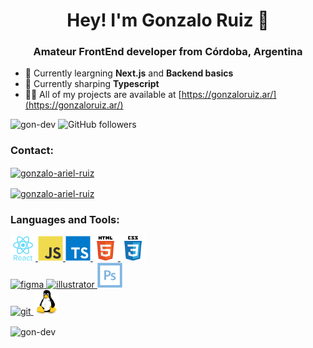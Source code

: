 <h1 align="center">Hey! I'm Gonzalo Ruiz 👋</h1>
<h3 align="center">Amateur FrontEnd developer from Córdoba, Argentina</h3>

- 🌱 Currently leargning **Next.js** and **Backend basics**
- 🌱 Currently sharping **Typescript**
- 👨‍💻 All of my projects are available at [https://gonzaloruiz.ar/](https://gonzaloruiz.ar/)

<p align="left"> <img src="https://komarev.com/ghpvc/?username=gon-dev&label=Profile%20views&color=0e75b6&style=flat" alt="gon-dev" /> <img alt="GitHub followers" src="https://img.shields.io/github/followers/gon-dev?style=social"></p>

<h3 align="left">Contact:</h3>
<p align="left">
<a href="gon.ruiz.dev@gmail.com" target="blank"><img align="center" src="https://upload.wikimedia.org/wikipedia/commons/7/7e/Gmail_icon_%282020%29.svg" alt="gonzalo-ariel-ruiz" height="30" width="40" /></a>
</p>
<p align="left">
<a href="https://linkedin.com/in/gonzalo-ariel-ruiz" target="blank"><img align="center" src="https://raw.githubusercontent.com/rahuldkjain/github-profile-readme-generator/master/src/images/icons/Social/linked-in-alt.svg" alt="gonzalo-ariel-ruiz" height="30" width="40" /></a>
</p>

<h3 align="left">Languages and Tools:</h3>
<p align="left"> 
<a href="https://reactjs.org/" target="_blank" rel="noreferrer"> <img src="https://raw.githubusercontent.com/devicons/devicon/master/icons/react/react-original-wordmark.svg" alt="react" width="40" height="40"/> </a> 
<a href="https://developer.mozilla.org/en-US/docs/Web/JavaScript" target="_blank" rel="noreferrer"> <img src="https://raw.githubusercontent.com/devicons/devicon/master/icons/javascript/javascript-original.svg" alt="javascript" width="40" height="40"/> </a>
<a href="https://www.typescriptlang.org/" target="_blank" rel="noreferrer"> <img src="https://raw.githubusercontent.com/devicons/devicon/master/icons/typescript/typescript-original.svg" alt="typescript" width="40" height="40"/> </a> 
<a href="https://www.w3.org/html/" target="_blank" rel="noreferrer"> <img src="https://raw.githubusercontent.com/devicons/devicon/master/icons/html5/html5-original-wordmark.svg" alt="html5" width="40" height="40"/> </a>
<a href="https://www.w3schools.com/css/" target="_blank" rel="noreferrer"> <img src="https://raw.githubusercontent.com/devicons/devicon/master/icons/css3/css3-original-wordmark.svg" alt="css3" width="40" height="40"/> </a> 

<br>
<a href="https://www.figma.com/" target="_blank" rel="noreferrer"> <img src="https://www.vectorlogo.zone/logos/figma/figma-icon.svg" alt="figma" width="40" height="40"/> </a> 
<a href="https://www.adobe.com/in/products/illustrator.html" target="_blank" rel="noreferrer"> <img src="https://www.vectorlogo.zone/logos/adobe_illustrator/adobe_illustrator-icon.svg" alt="illustrator" width="40" height="40"/> </a> 
<a href="https://www.photoshop.com/en" target="_blank" rel="noreferrer"> <img src="https://raw.githubusercontent.com/devicons/devicon/master/icons/photoshop/photoshop-line.svg" alt="photoshop" width="40" height="40"/> </a> 
<br>
<a href="https://git-scm.com/" target="_blank" rel="noreferrer"> <img src="https://www.vectorlogo.zone/logos/git-scm/git-scm-icon.svg" alt="git" width="40" height="40"/> </a> 
<a href="https://www.linux.org/" target="_blank" rel="noreferrer"> <img src="https://raw.githubusercontent.com/devicons/devicon/master/icons/linux/linux-original.svg" alt="linux" width="40" height="40"/> </a>  </p>

<p><img align="center" src="https://github-readme-stats.vercel.app/api/top-langs?username=gon-dev&show_icons=true&theme=dark&locale=en&layout=compact" alt="gon-dev" /></p>

